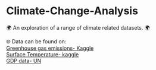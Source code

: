 # __Climate-Change-Analysis__

:earth_africa: An exploration of a range of climate related datasets. :earth_africa:

:globe_with_meridians: Data can be found on:
<br>
 [Greenhouse gas emissions- Kaggle](https://www.kaggle.com/datasets/unitednations/international-greenhouse-gas-emissions)
 <br>
[Surface Temperature- kaggle](https://www.kaggle.com/datasets/berkeleyearth/climate-change-earth-surface-temperature-data)
<br>
[GDP data- UN](https://data.un.org/Data.aspx?q=GDP+per+capita&d=SNAAMA&f=grID%3a101%3bcurrID%3aUSD%3bpcFlag%3a1)
